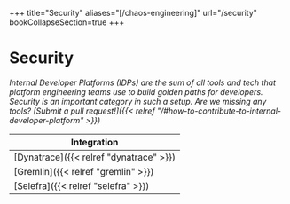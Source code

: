 +++
title="Security"
aliases="[/chaos-engineering]"
url="/security"
bookCollapseSection=true
+++

# Security

_Internal Developer Platforms (IDPs) are the sum of all tools and tech that platform engineering teams use to build golden paths for developers. Security is an important category in such a setup. Are we missing any tools? [Submit a pull request!]({{< relref "/#how-to-contribute-to-internal-developer-platform" >}})_

**Integration** |
--- |
[Dynatrace]({{< relref "dynatrace" >}}) |
[Gremlin]({{< relref "gremlin" >}}) |
[Selefra]({{< relref "selefra" >}}) |
